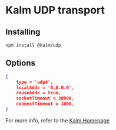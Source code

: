 # Kalm UDP transport

## Installing

`npm install @kalm/udp`

## Options

```json
{
    type = 'udp4',
    localAddr = '0.0.0.0',
    reuseAddr = true,
    socketTimeout = 30000,
    connectTimeout = 1000,
}
```

For more info, refer to the [Kalm Homepage](https://github.com/kalm/kalm.js) 